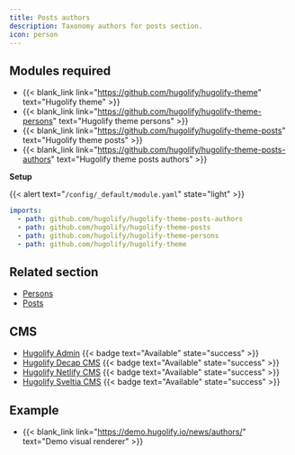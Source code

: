 ```yaml
---
title: Posts authors
description: Taxonomy authors for posts section.
icon: person
---
```


## Modules required

- {{< blank_link link="https://github.com/hugolify/hugolify-theme" text="Hugolify theme" >}}
- {{< blank_link link="https://github.com/hugolify/hugolify-theme-persons" text="Hugolify theme persons" >}}
- {{< blank_link link="https://github.com/hugolify/hugolify-theme-posts" text="Hugolify theme posts" >}}
- {{< blank_link link="https://github.com/hugolify/hugolify-theme-posts-authors" text="Hugolify theme posts authors" >}}

**Setup**

{{< alert text="`/config/_default/module.yaml`" state="light" >}}

```yml
imports:
  - path: github.com/hugolify/hugolify-theme-posts-authors
  - path: github.com/hugolify/hugolify-theme-posts
  - path: github.com/hugolify/hugolify-theme-persons
  - path: github.com/hugolify/hugolify-theme
```

## Related section

- [Persons](/docs/sections/persons/)
- [Posts](/docs/sections/posts/)

## CMS

- [Hugolify Admin](/docs/cms/admin/) {{< badge text="Available" state="success" >}}
- [Hugolify Decap CMS](/docs/cms/decap-cms/) {{< badge text="Available" state="success" >}}
- [Hugolify Netlify CMS](/docs/cms/netlify-cms/) {{< badge text="Available" state="success" >}}
- [Hugolify Sveltia CMS](/docs/cms/sveltia-cms/) {{< badge text="Available" state="success" >}}

## Example

- {{< blank_link link="https://demo.hugolify.io/news/authors/" text="Demo visual renderer" >}}

